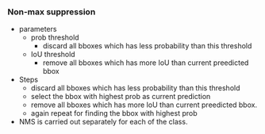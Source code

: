 ### Non-max suppression
- parameters
	- prob threshold
		- discard all bboxes which has less probability than this threshold
	- IoU threshold
		- remove all bboxes which has more IoU than current preedicted bbox
- Steps
	- discard all bboxes which has less probability than this threshold
	- select the bbox with highest prob as current prediction
	- remove all bboxes which has more IoU than current preedicted bbox.
	- again repeat for finding the bbox with highest prob
- NMS is carried out separately for each of the class.
